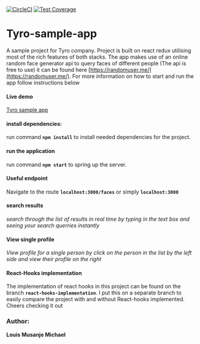 [![CircleCI](https://circleci.com/gh/louiCoder/tyro-sample/tree/master.svg?style=svg)](https://circleci.com/gh/louiCoder/tyro-sample/tree/master)
[![Test Coverage](https://api.codeclimate.com/v1/badges/c4249ef087a010626205/test_coverage)](https://codeclimate.com/github/louiCoder/tyro-sample/test_coverage)

# Tyro-sample-app
A sample project for Tyro company. Project is built on react redux utilising most of the rich features of both stacks. The app makes use of an online random face generator api to query faces of different people (The api is free to use) it can be found here [https://randomuser.me/](https://randomuser.me/). For more information on how to start and run the app follow instructions below

#### Live demo
[Tyro sample app](https://tyro-react-app.herokuapp.com/)
#### install dependencies:
run command **`npm install`** to install needed dependencies for the project.

#### run the application
run command **`npm start`** to spring up the server.

#### Useful endpoint
Navigate to the route **`localhost:3000/faces`** or simply **`localhost:3000`**

#### search results
_search through the list of results in real time by typing in the text box and seeing your search querries instantly_

#### View single profile
_View profile for a single person by click on the person in the list by the left side and view their profile on the right_

#### React-Hooks implementation
The implementation of react hooks in this project can be found on the branch **`react-hooks-implementation`**. I put this on a separate branch to easily compare the project with and without React-hooks implemented. Cheers checking it out

### Author:
**Louis Musanje Michael**